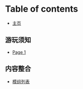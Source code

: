 # Table of contents

* [主页](README.md)

## 游玩须知

* [Page 1](you-wan-xu-zhi/page-1.md)

## 内容整合

* [模组列表](nei-rong-zheng-he/mo-zu-lie-biao.md)
